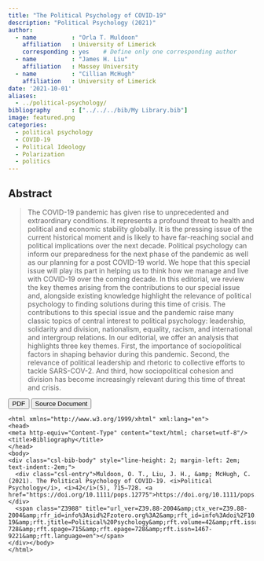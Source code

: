 ```yaml
---
title: "The Political Psychology of COVID-19"
description: "Political Psychology (2021)"
author: 
  - name          : "Orla T. Muldoon"
    affiliation   : University of Limerick
    corresponding : yes    # Define only one corresponding author
  - name          : "James H. Liu"
    affiliation   : Massey University
  - name          : "Cillian McHugh"
    affiliation   : University of Limerick
date: '2021-10-01'
aliases:   
  - ../political-psychology/
bibliography      : ["../../../bib/My Library.bib"]
image: featured.png
categories: 
  - political psychology
  - COVID-19
  - Political Ideology
  - Polarization
  - politics
---
```


## Abstract

>The COVID-19 pandemic has given rise to unprecedented and extraordinary conditions. It represents a profound threat to health and political and economic stability globally. It is the pressing issue of the current historical moment and is likely to have far-reaching social and political implications over the next decade. Political psychology can inform our preparedness for the next phase of the pandemic as well as our planning for a post COVID-19 world. We hope that this special issue will play its part in helping us to think how we manage and live with COVID-19 over the coming decade. In this editorial, we review the key themes arising from the contributions to our special issue and, alongside existing knowledge highlight the relevance of political psychology to finding solutions during this time of crisis. The contributions to this special issue and the pandemic raise many classic topics of central interest to political psychology: leadership, solidarity and division, nationalism, equality, racism, and international and intergroup relations. In our editorial, we offer an analysis that highlights three key themes. First, the importance of sociopolitical factors in shaping behavior during this pandemic. Second, the relevance of political leadership and rhetoric to collective efforts to tackle SARS-COV-2. And third, how sociopolitical cohesion and division has become increasingly relevant during this time of threat and crisis.


<button type="button" class="btn btn-primary btn-sm" onclick="window.open('https://raw.githubusercontent.com/cillianmiltown/website_quarto/main/publications/the-political-psychology-of-covid19/the-political-psychology-of-covid19.pdf');" data-inline="true" >PDF</button>
<button type="button" class="btn btn-primary btn-sm" onclick="window.open('https://onlinelibrary.wiley.com/doi/10.1111/pops.12775')" >Source Document</button>



```{=html}
<html xmlns="http://www.w3.org/1999/xhtml" xml:lang="en">
<head>
<meta http-equiv="Content-Type" content="text/html; charset=utf-8"/>
<title>Bibliography</title>
</head>
<body>
<div class="csl-bib-body" style="line-height: 2; margin-left: 2em; text-indent:-2em;">
  <div class="csl-entry">Muldoon, O. T., Liu, J. H., &amp; McHugh, C. (2021). The Political Psychology of COVID-19. <i>Political Psychology</i>, <i>42</i>(5), 715–728. <a href="https://doi.org/10.1111/pops.12775">https://doi.org/10.1111/pops.12775</a></div>
  <span class="Z3988" title="url_ver=Z39.88-2004&amp;ctx_ver=Z39.88-2004&amp;rfr_id=info%3Asid%2Fzotero.org%3A2&amp;rft_id=info%3Adoi%2F10.1111%2Fpops.12775&amp;rft_val_fmt=info%3Aofi%2Ffmt%3Akev%3Amtx%3Ajournal&amp;rft.genre=article&amp;rft.atitle=The%20Political%20Psychology%20of%20COVID-19&amp;rft.jtitle=Political%20Psychology&amp;rft.volume=42&amp;rft.issue=5&amp;rft.aufirst=Orla%20T.&amp;rft.aulast=Muldoon&amp;rft.au=Orla%20T.%20Muldoon&amp;rft.au=James%20H.%20Liu&amp;rft.au=Cillian%20McHugh&amp;rft.date=2021&amp;rft.pages=715-728&amp;rft.spage=715&amp;rft.epage=728&amp;rft.issn=1467-9221&amp;rft.language=en"></span>
</div></body>
</html>
```

